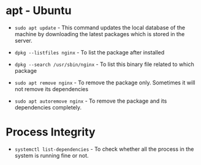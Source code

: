 # apt - Ubuntu

* `sudo apt update` - This command updates the local database of the machine by downloading the latest packages which is stored in the server.

* `dpkg --listfiles nginx` - To list the package after installed
* `dpkg --search /usr/sbin/nginx` - To list this binary file related to which package
* `sudo apt remove nginx` - To remove the package only. Sometimes it will not remove its dependencies
* `sudo apt autoremove nginx` - To remove the package and its dependencies completely.

    
# Process Integrity

* `systemctl list-dependencies` - To check whether all the process in the system is running fine or not. 
